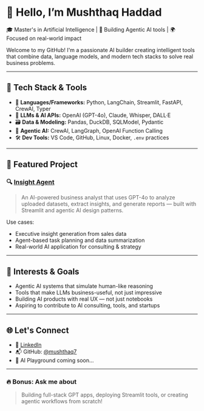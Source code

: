 # 👋 Hello, I’m Mushthaq Haddad

🎓 Master's in Artificial Intelligence | 🧠 Building Agentic AI tools | 🌍 Focused on real-world impact

Welcome to my GitHub! I'm a passionate AI builder creating intelligent tools that combine data, language models, and modern tech stacks to solve real business problems.

---

## 🔧 Tech Stack & Tools

- 🤖 **Languages/Frameworks:** Python, LangChain, Streamlit, FastAPI, CrewAI, Typer
- 🧠 **LLMs & AI APIs:** OpenAI (GPT-4o), Claude, Whisper, DALL·E
- 🗃️ **Data & Modeling:** Pandas, DuckDB, SQLModel, Pydantic
- 🧪 **Agentic AI:** CrewAI, LangGraph, OpenAI Function Calling
- 🛠️ **Dev Tools:** VS Code, GitHub, Linux, Docker, `.env` practices

---

## 🌟 Featured Project

### 🔍 [Insight Agent](https://github.com/mushthaq7/insight-agent)
> An AI-powered business analyst that uses GPT-4o to analyze uploaded datasets, extract insights, and generate reports — built with Streamlit and agentic AI design patterns.

Use cases:
- Executive insight generation from sales data  
- Agent-based task planning and data summarization  
- Real-world AI application for consulting & strategy

---

## 🧠 Interests & Goals

- Agentic AI systems that simulate human-like reasoning
- Tools that make LLMs business-useful, not just impressive
- Building AI products with real UX — not just notebooks
- Aspiring to contribute to AI consulting, tools, and startups

---

## 🌐 Let's Connect

- 💼 [LinkedIn](www.linkedin.com/in/mushthaq-hadhade-9a941b22b)
- 📬 GitHub: [@mushthaq7](https://github.com/mushthaq7)
- 🧪 AI Playground coming soon...

---

### 🔥 Bonus: Ask me about
> Building full-stack GPT apps, deploying Streamlit tools, or creating agentic workflows from scratch!

